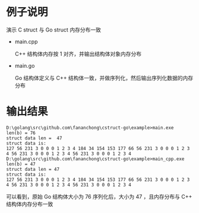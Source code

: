 # 例子说明

演示 C struct 与 Go struct 内存分布一致

- main.cpp

  C++ 结构体内存按 1 对齐，并输出结构体对象内存分布

- main.go

  Go 结构体定义与 C++ 结构体一致，并做序列化，然后输出序列化数据的内存分布

# 输出结果

```shell
D:\golang\src\github.com\fananchong\cstruct-go\example>main.exe
len(b) = 76
struct data len =  47
struct data is:
127 56 231 3 0 0 0 1 2 3 4 184 34 154 153 177 66 56 231 3 0 0 0 1 2 3 4 56 231 3 0 0 0 1 2 3 4 56 231 3 0 0 0 1 2 3 4
D:\golang\src\github.com\fananchong\cstruct-go\example>main_cpp.exe
len(b) = 47
struct data len = 47
struct data is:
127 56 231 3 0 0 0 1 2 3 4 184 34 154 153 177 66 56 231 3 0 0 0 1 2 3 4 56 231 3 0 0 0 1 2 3 4 56 231 3 0 0 0 1 2 3 4
```

可以看到，原始 Go 结构体大小为 76 序列化后，大小为 47 ，且内存分布与 C++ 结构体内存分布一致
